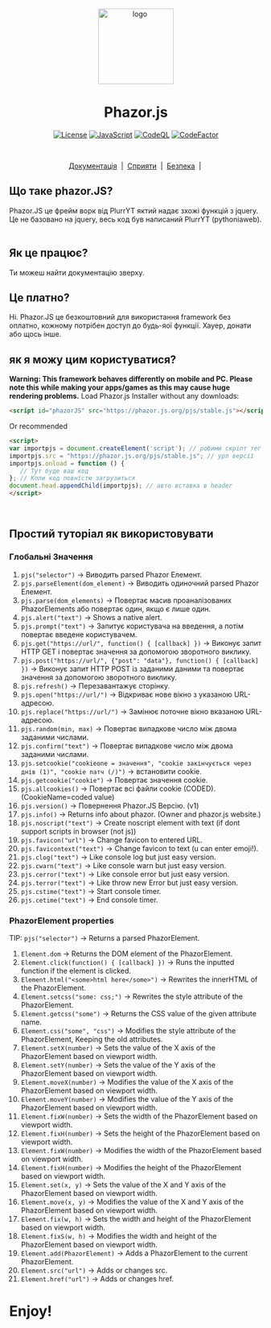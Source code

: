 <p align="center">
  <br/>
  <img
    alt="logo"
    src="https://raw.githubusercontent.com/Phazor-js/Phazor.js/gh-pages/favicon.png"
    height="150px" 
  />
</p>
<h1 align="center"><b>Phazor.js</b></h1>
<p align="center">
  <a
    href="https://github.com/Phazor-js/Phazor.js/blob/main/LICENSE"
    ><img
      alt="License"
      src="https://img.shields.io/badge/License-MIT%202.0-blue.svg"
  /></a>
  <a href="https://js.org/"
    ><img
      alt="JavaScript"
      src="https://img.shields.io/badge/%3C%2F%3E-JavaScript-%230074c1.svg"
  /></a>
  <a href="#"
    ><img
      alt="CodeQL"
      src="https://github.com/Phazor-js/Phazor.js/actions/workflows/codeql-analysis.yml/badge.svg"
  /></a>
  <a href="https://www.codefactor.io/repository/github/pythoniaweb/phazor.js/overview/main"><img src="https://www.codefactor.io/repository/github/pythoniaweb/phazor.js/badge/main" alt="CodeFactor" /></a>
</p>
<br />

<p align="center">
  <a href="#docs">Документація</a> &nbsp;|&nbsp;
  <a href="https://github.com/Phazor-js/Phazor.js/blob/main/docs/pjs/public.js">Сприяти</a> &nbsp;|&nbsp;
  <a href="https://github.com/Phazor-js/Phazor.js/blob/main/SECURITY.md">Безпека</a> &nbsp;|&nbsp;
</p>

<h2 id="docs">Що таке phazor.JS?</h2>
Phazor.JS це фрейм ворк від PlurrYT яктий надає зхожі функцій з jquery.<br>
Це  не базовано на jquery, весь код був написаний PlurrYT (pythoniaweb).<br>
<br>

## Як це працює?
Ти можеш найти документацію зверху.

## Це платно?
Ні. Phazor.JS це безкоштовний для використання framework без оплатно, кожному потрібен доступ до будь-яої функції. Хауер, донати або щось інше.<br>

## як я можу цим користуватися?
**Warning: This framework behaves differently on mobile and PC. Please note this while making your apps/games as this may cause huge rendering problems.**
Load Phazor.js Installer without any downloads:<br>
```HTML
<script id="phazorJS" src="https://phazor.js.org/pjs/stable.js"></script>
```
Or recommended
```HTML
<script>
var importpjs = document.createElement('script'); // робими скріпт тег
importpjs.src = "https://phazor.js.org/pjs/stable.js"; // урл версії
importpjs.onload = function () {
   // Тут буде ваш код
}; // Коли код повністю загрузиться
document.head.appendChild(importpjs); // авто вставка в header
</script>
```



<br>

## Простий туторіал як використовувати
### Глобальні Значення
 1. `pjs("selector")` -> Виводить parsed Phazor Елемент.
 2. `pjs.parseElement(dom_element)` -> Виводить одиночний parsed Phazor Елемент.
 3. `pjs.parse(dom_elements)` -> Повертає масив проаналізованих PhazorElements або повертає один, якщо є лише один.
 4. `pjs.alert("text")` -> Shows a native alert.
 5. `pjs.prompt("text")` -> Запитує користувача на введення, а потім повертає введене користувачем.
 6. `pjs.get("https://url/", function() { [callback] })` -> Виконує запит HTTP GET і повертає значення за допомогою зворотного виклику.
 7. `pjs.post("https://url/", {"post": "data"}, function() { [callback] })` -> Виконує запит HTTP POST із заданими даними та повертає значення за допомогою зворотного виклику.
 8. `pjs.refresh()` -> Перезавантажує сторінку.
 9. `pjs.open("https://url/")` -> Відкриває нове вікно з указаною URL-адресою.
 10. `pjs.replace("https://url/")` -> Замінює поточне вікно вказаною URL-адресою.
 11. `pjs.random(min, max)` -> Повертає випадкове число між двома заданими числами.
 13. `pjs.confirm("text")` -> Повертає випадкове число між двома заданими числами.
 14. `pjs.setcookie("cookieone = значення", "cookie закінчується через днів (1)", "cookie патч (/)")` -> встановити cookie.
 15. `pjs.getcookie("cookie")` -> Повертає значення cookie.
 16. `pjs.allcookies()` -> Повертає всі файли cookie (CODED). (CookieName=coded value)
 17. `pjs.version()` -> Повернення Phazor.JS Версію. (v1)
 18. `pjs.info()` -> Returns info about phazor. (Owner and phazor.js website.)
 19. `pjs.noscript("text")` -> Create noscript element with text (if dont support scripts in browser (not js))
 20. `pjs.favicon("url")` -> Change favicon to entered URL.
 21. `pjs.favicontext("text")` -> Change favicon to text (u can enter emoji!).
 22. `pjs.clog("text")` -> Like console log but just easy version.
 23. `pjs.cwarn("text")` -> Like console warn but just easy version.
 24. `pjs.cerror("text")` -> Like console error but just easy version.
 25. `pjs.terror("text")` -> Like throw new Error but just easy version.
 26. `pjs.cstime("text")` -> Start console timer.
 27. `pjs.cetime("text")` -> End console timer.

### PhazorElement properties
TIP: `pjs("selector")` -> Returns a parsed PhazorElement.
1. `Element.dom` -> Returns the DOM element of the PhazorElement.
2. `Element.click(function() { [callback] })` -> Runs the inputted function if the element is clicked.
3. `Element.html("<some>html here</some>")` -> Rewrites the innerHTML of the PhazorElement.
4. `Element.setcss("some: css;")` -> Rewrites the style attribute of the PhazorElement.
5. `Element.getcss("some")` -> Returns the CSS value of the given attribute name.
6. `Element.css("some", "css")` -> Modifies the style attribute of the PhazorElement, Keeping the old attributes.
7. `Element.setX(number)` -> Sets the value of the X axis of the PhazorElement based on viewport width.
8. `Element.setY(number)` -> Sets the value of the Y axis of the PhazorElement based on viewport width.
9. `Element.moveX(number)` -> Modifies the value of the X axis of the PhazorElement based on viewport width.
10. `Element.moveY(number)` -> Modifies the value of the Y axis of the PhazorElement based on viewport width.
11. `Element.fixW(number)` -> Sets the width of the PhazorElement based on viewport width.
12. `Element.fixH(number)` -> Sets the height of the PhazorElement based on viewport width.
13. `Element.fixW(number)` -> Modifies the width of the PhazorElement based on viewport width.
14. `Element.fixH(number)` -> Modifies the height of the PhazorElement based on viewport width.
15. `Element.set(x, y)` -> Sets the value of the X and Y axis of the PhazorElement based on viewport width.
16. `Element.move(x, y)` -> Modifies the value of the X and Y axis of the PhazorElement based on viewport width.
17. `Element.fix(w, h)` -> Sets the width and height of the PhazorElement based on viewport width.
18. `Element.fixS(w, h)` -> Modifies the width and height of the PhazorElement based on viewport width.
19. `Element.add(PhazorElement)` -> Adds a PhazorElement to the current PhazorElement.
20. `Element.src("url")` -> Adds or changes src.
21. `Element.href("url")` -> Adds or changes href.

# Enjoy!

